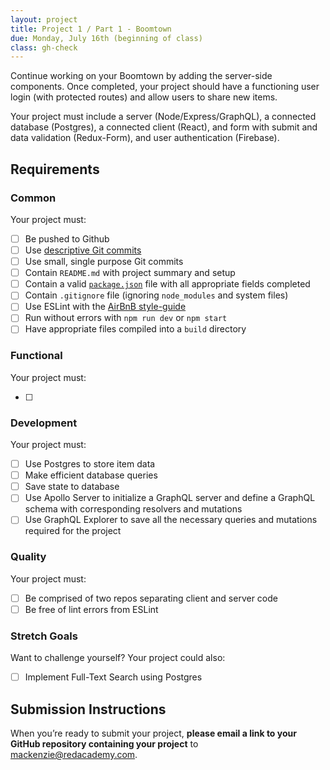 ```yaml
---
layout: project
title: Project 1 / Part 1 - Boomtown
due: Monday, July 16th (beginning of class)
class: gh-check
---
```


Continue working on your Boomtown by adding the server-side components. Once completed, your project should have a functioning user login (with protected routes) and allow users to share new items.

Your project must include a server (Node/Express/GraphQL), a connected database (Postgres), a connected client (React), and form with submit and data validation (Redux-Form), and user authentication (Firebase).

## Requirements

### Common

Your project must:

- [ ] Be pushed to Github
- [ ] Use [descriptive Git commits](http://chris.beams.io/posts/git-commit/)
- [ ] Use small, single purpose Git commits
- [ ] Contain `README.md` with project summary and setup
- [ ] Contain a valid [`package.json`](http://browsenpm.org/package.json) file with all appropriate fields completed
- [ ] Contain `.gitignore` file (ignoring `node_modules` and system files)
- [ ] Use ESLint with the [AirBnB style-guide](https://github.com/airbnb/javascript)
- [ ] Run without errors with `npm run dev` or `npm start`
- [ ] Have appropriate files compiled into a `build` directory

### Functional

Your project must:

- [ ] 

### Development

Your project must:

- [ ] Use Postgres to store item data
- [ ] Make efficient database queries
- [ ] Save state to database
- [ ] Use Apollo Server to initialize a GraphQL server and define a GraphQL schema with corresponding resolvers and mutations
- [ ] Use GraphQL Explorer to save all the necessary queries and mutations required for the project

### Quality

Your project must:

- [ ] Be comprised of two repos separating client and server code
- [ ] Be free of lint errors from ESLint

### Stretch Goals

Want to challenge yourself? Your project could also:

- [ ] Implement Full-Text Search using Postgres

## Submission Instructions

When you’re ready to submit your project, **please email a link to your GitHub repository containing your project** to mackenzie@redacademy.com.
